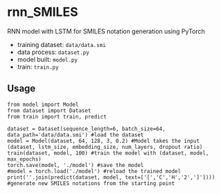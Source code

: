 # rnn_SMILES
RNN model with LSTM for SMILES notation generation using PyTorch
- training dataset: `data/data.smi`
- data process: `dataset.py`
- model built: `model.py`
- train: `train.py`

## Usage
```
from model import Model
from dataset import Dataset
from train import train, predict

dataset = Dataset(sequence_length=6, batch_size=64, data_path='data/data.smi') #load the dataset
model = Model(dataset, 64, 128, 3, 0.2) #Model takes the input (dataset, lstm_size, embedding_size, num_layers, dropout ratio)
train(dataset, model, 100) #train the model with (dataset, model, max_epochs)
torch.save(model, './model') #save the model
#model = torch.load('./model') #reload the trained model
print(''.join(predict(dataset, model, text=['[','C','H','2',']']))) #generate new SMILES notations from the starting point
```
